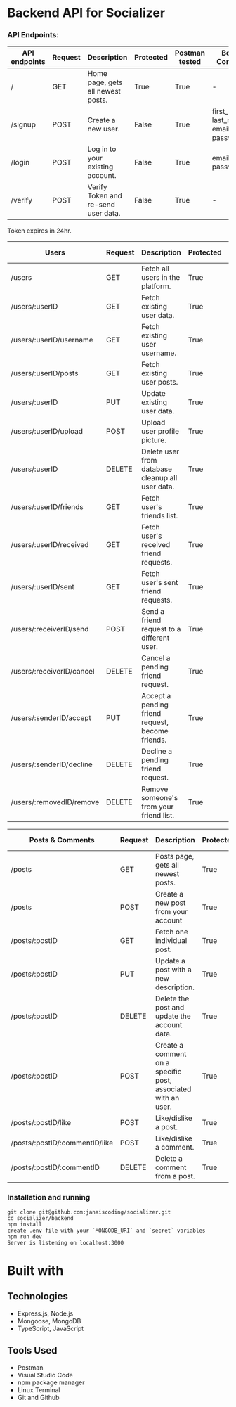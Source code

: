 # Backend API for Socializer

### API Endpoints:

| API endpoints | Request | Description                         | Protected | Postman tested | Body Content                           |
| ------------- | ------- | ----------------------------------- | --------- | -------------- | -------------------------------------- |
| /             | GET     | Home page, gets all newest posts.   | True      | True           | -                                      |
| /signup       | POST    | Create a new user.                  | False     | True           | first_name, last_name, email, password |
| /login        | POST    | Log in to your existing account.    | False     | True           | email, password                        |
| /verify       | POST    | Verify Token and re-send user data. | False     | True           | -                                      |

Token expires in 24hr.

| Users                     | Request | Description                                      | Protected | Postman tested    | Body Content                  |
| ------------------------- | ------- | ------------------------------------------------ | --------- | ----------------- | ----------------------------- |
| /users                    | GET     | Fetch all users in the platform.                 | True      | True              | -                             |
| /users/:userID            | GET     | Fetch existing user data.                        | True      | True              | -                             |
| /users/:userID/username   | GET     | Fetch existing user username.                    | True      | True              | -                             |
| /users/:userID/posts      | GET     | Fetch existing user posts.                       | True      | True              | -                             |
| /users/:userID            | PUT     | Update existing user data.                       | True      | True              | ufirst_name, ulast_name, ubio |
| /users/:userID/upload     | POST    | Upload user profile picture.                     | True      | False(used views) | -                             |
| /users/:userID            | DELETE  | Delete user from database cleanup all user data. | True      | True              | -                             |
| /users/:userID/friends    | GET     | Fetch user's friends list.                       | True      | True              | -                             |
| /users/:userID/received   | GET     | Fetch user's received friend requests.           | True      | True              | -                             |
| /users/:userID/sent       | GET     | Fetch user's sent friend requests.               | True      | True              | senderID                      |
| /users/:receiverID/send   | POST    | Send a friend request to a different user.       | True      | True              | senderID                      |
| /users/:receiverID/cancel | DELETE  | Cancel a pending friend request.                 | True      | True              | senderID                      |
| /users/:senderID/accept   | PUT     | Accept a pending friend request, become friends. | True      | True              | receiverID                    |
| /users/:senderID/decline  | DELETE  | Decline a pending friend request.                | True      | True              | receiverID                    |
| /users/:removedID/remove  | DELETE  | Remove someone's from your friend list.          | True      | True              | removerID                     |

| Posts & Comments               | Request | Description                                                   | Protected | Postman Tested | Body Content    |
| ------------------------------ | ------- | ------------------------------------------------------------- | --------- | -------------- | --------------- |
| /posts                         | GET     | Posts page, gets all newest posts.                            | True      | True           | -               |
| /posts                         | POST    | Create a new post from your account                           | True      | True           | userID, text    |
| /posts/:postID                 | GET     | Fetch one individual post.                                    | True      | True           | -               |
| /posts/:postID                 | PUT     | Update a post with a new description.                         | True      | True           | uDescription    |
| /posts/:postID                 | DELETE  | Delete the post and update the account data.                  | True      | True           | userID          |
| /posts/:postID                 | POST    | Create a comment on a specific post, associated with an user. | True      | True           | userID, comment |
| /posts/:postID/like            | POST    | Like/dislike a post.                                          | True      | True           | userID          |
| /posts/:postID/:commentID/like | POST    | Like/dislike a comment.                                       | True      | True           | userID          |
| /posts/:postID/:commentID      | DELETE  | Delete a comment from a post.                                 | True      | True           | userID          |

### Installation and running

```
git clone git@github.com:janaiscoding/socializer.git
cd socializer/backend
npm install
create .env file with your `MONGODB_URI` and `secret` variables
npm run dev
Server is listening on localhost:3000
```

# Built with

## Technologies

- Express.js, Node.js
- Mongoose, MongoDB
- TypeScript, JavaScript

## Tools Used

- Postman
- Visual Studio Code
- npm package manager
- Linux Terminal
- Git and Github
